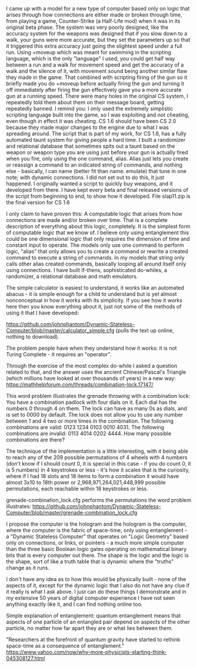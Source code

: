 I came up with a model for a new type of computer based only on logic that arises through how connections are either made or broken through time, from playing a game, Counter-Strike (a Half-Life mod) when it was in its original beta phase. The system was very poorly designed, like the accuracy system for the weapons was designed that if you slow down to a walk, your guns were more accurate, but they set the parameters up so that it triggered this extra accuracy just going the slightest speed under a full run. Using +moveup which was meant for swimming in the scripting language, which is the only "language" I used, you could get half way between a run and a walk for movement speed and get the accuracy of a walk and the silence of it, with movement sound being another similar flaw they made in the game. That combined with scripting firing of the gun so it briefly made you do +moveup before actually firing the gun and turning it off immediately after firing the gun effectively gave you a more accurate gun at a running speed. There were many holes in the original CS system, I repeatedly told them about them on their message board, getting repeatedly banned. I remind you: I only used the extremely simplistic scripting language built into the game, so I was exploiting and not cheating, even though in effect it was cheating. CS 1.6 should have been CS 2.0 because they made major changes to the engine due to what I was spreading around. The script that is part of my work, for CS 1.6, has a fully automated taunt system for giving people a hard time. I built a randomizer and relational database that sometimes spits out a taunt based on the weapon or weapon type you are using just before your gun is actually fired when you fire, only using the one command, alias. Alias just lets you create or reassign a command to an indicated string of commands, and nothing else - basically, I can name (better fit than name: emulate) that tune in one note; with dynamic connections. I did not set out to do this, it just happened. I originally wanted a script to quickly buy weapons, and it developed from there. I have kept every beta and final released versions of the script from beginning to end, to show how it developed. File slap11.zip is the final version for CS 1.6

I only claim to have proven this: A computable logic that arises from how connections are made and/or broken over time. That is a complete description of everything about this logic, completely. It is the simplest form of computable logic that we know of. I believe only using entanglement this could be one dimensional logic that only requires the dimension of time and constant input to operate. The models only use one command to perform logic, "alias" that only allows you to create a command or rewrite a created command to execute a string of commands. In my models that string only calls other alias created commands, basically looping all around itself only using connections. I have built if-thens, sophisticated do-whiles, a randomizer, a relational database and math emulators.

The simple calculator is easiest to understand, it works like an automated abacus - it is simple enough for a child to understand but is yet almost nonconceptual in how it works with its simplicity. If you see how it works here then you know everything about it, just not some of the methods of using it that I have developed: 

https://github.com/johnphantom/Dynamic-Stateless-Computer/blob/master/calculator_simple.cfg (pulls the text up online, nothing to download).

The problem people have when they understand how it works: it is not Turing Complete - it requires an "operator".

Through the exercise of the most complex do-while I asked a question related to that, and the answer uses the ancient Chinese/Pascal's Triangle (which millions have looked at over thousands of years) in a new way: https://mathhelpforum.com/threads/combination-lock.17147/ 

This word problem illustrates the grenade throwing with a combination lock: You have a combination padlock with four dials on it. Each dial has the numbers 0 through 4 on them. The lock can have as many 0s as dials, and is set to 0000 by default. The lock does not allow you to use any number between 1 and 4 two or more times in the combination. The following combinations are valid: 0123 1234 0103 0010 4031. The following combinations are invalid: 0113 4014 0202 4444. How many possible combinations are there?

The technique of the implementation is a little interesting, with it being able to reach any of the 209 possible permutations of 4 wheels with 4 numbers (don't know if I should count 0, it is special in this case - if you do count 0, it is 5 numbers) in 4 keystrokes or less - it's how it scales that is the curiosity, where if I had 18 slots and 18 items to form a combination it would have almost 3x10 to 18th power or 2,968,971,264,021,448,999 possible permutations, each reachable within 18 keystrokes or less. 

grenade-combination_lock.cfg performs the permutations the word problem illustrates: https://github.com/johnphantom/Dynamic-Stateless-Computer/blob/master/grenade-combination_lock.cfg

I propose the computer is the hologram and the hologram is the computer, where the computer is the fabric of space-time, only using entanglement - a "Dynamic Stateless Computer" that operates on "Logic Geometry" based only on connections, or links, or pointers - a much more simple computer than the three basic Boolean logic gates operating on mathematical binary bits that is every computer out there. The shape is the logic and the logic is the shape, sort of like a truth table that is dynamic where the "truths" change as it runs. 

I don't have any idea as to how this would be physically built - none of the aspects of it, except for the dynamic logic that I also do not have any clue if it really is what I ask above. I just can do these things I demonstrate and in my extensive 50 years of digital computer experience I have not seen anything exactly like it, and I can find nothing online too.

Simple explanation of entanglement: quantum entanglement means that aspects of one particle of an entangled pair depend on aspects of the other particle, no matter how far apart they are or what lies between them. 

"Researchers at the forefront of quantum gravity have started to rethink space-time as a consequence of entanglement." https://www.yahoo.com/now/why-more-physicists-starting-think-045308127.html
